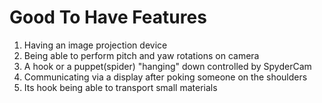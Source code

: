 # Good To Have Features

1. Having an image projection device
2. Being able to perform pitch and yaw rotations on camera
3. A hook or a puppet(spider) "hanging" down controlled by SpyderCam
4. Communicating via a display after poking someone on the shoulders
5. Its hook being able to transport small materials
